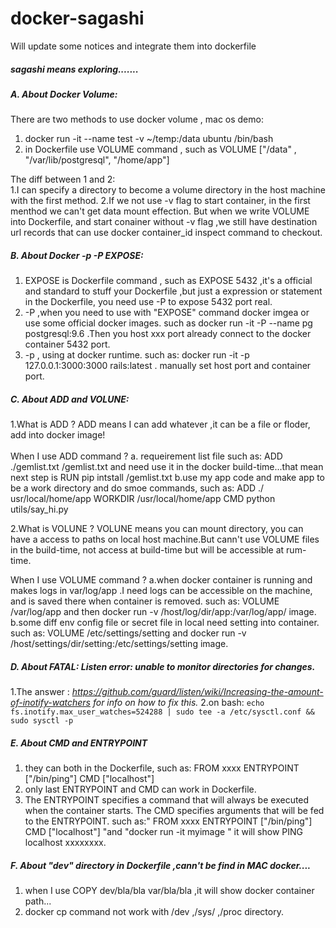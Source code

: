 # docker-sagashi
Will update some notices and integrate them into dockerfile


##### sagashi means exploring.......


##### A. About Docker Volume:
There are two methods to use docker volume ,  mac os demo:<br>
 1. docker run -it --name test -v ~/temp:/data ubuntu /bin/bash <br>
 2. in Dockerfile use VOLUME command , such as VOLUME ["/data" , "/var/lib/postgresql", "/home/app"] 

The diff between 1 and 2:<br>
 1.I can specify a directory to become a volume directory in the host machine with the first method.
 2.If we not use -v flag to start container, in the first menthod we can't get data mount effection. But when we write VOLUME into Dockerfile, and start conainer without -v flag ,we still have destination url records that can use docker container_id inspect command to checkout.

##### B. About Docker -p -P EXPOSE:
1. EXPOSE is Dockerfile command , such as EXPOSE 5432 ,it's a official and standard to stuff your Dockerfile ,but just a expression or statement in the Dockerfile, you need use -P to expose 5432 port real.
2. -P ,when you need to use with "EXPOSE" command docker imgea or use some official docker images. such as docker run -it -P --name pg postgresql:9.6  .Then you host xxx port already connect to the docker container 5432 port.
3. -p , using at docker runtime. such as: docker run -it -p 127.0.0.1:3000:3000 rails:latest . manually set host port and container port.
##### C. About ADD and VOLUNE:
1.What is ADD ? ADD means I can add whatever ,it can be a file or floder, add into docker image!<br>
<br>
When I use ADD command ? a. requeirement list file such as: ADD ./gemlist.txt /gemlist.txt  and need use it in the docker build-time...that mean next step is RUN pip intstall /gemlist.txt    b.use my app code and make app to be a work directory and do smoe commands, such as: ADD ./ usr/local/home/app  WORKDIR /usr/local/home/app  CMD python utils/say_hi.py <br>

2.What is VOLUNE ? VOLUNE means you can mount directory, you can have a access to paths on local host machine.But cann't use VOLUME files in the build-time, not access at build-time but will be accessible at rum-time.<br>

When I use VOLUME command ? a.when docker container is running and makes logs in var/log/app .I need logs can be accessible on the machine, and is saved there when container is removed. such as: VOLUME /var/log/app and then docker run -v /host/log/dir/app:/var/log/app/ image.    b.some diff env config file or secret file in local need setting into container. such as: VOLUME /etc/settings/setting  and docker run -v /host/settings/dir/setting:/etc/settings/setting image.
##### D. About FATAL: Listen error: unable to monitor directories for changes.
1.The answer : *https://github.com/guard/listen/wiki/Increasing-the-amount-of-inotify-watchers for info on how to fix this.*
2.on bash: `echo fs.inotify.max_user_watches=524288 | sudo tee -a /etc/sysctl.conf && sudo sysctl -p`

##### E. About CMD and ENTRYPOINT
1. they can both in the Dockerfile, such as: FROM xxxx  ENTRYPOINT ["/bin/ping"] CMD ["localhost"]
2. only last ENTRYPOINT and CMD can work in Dockerfile.
3. The ENTRYPOINT specifies a command that will always be executed when the container starts. The CMD specifies arguments that will be fed to the ENTRYPOINT. such as:" FROM xxxx  ENTRYPOINT ["/bin/ping"] CMD ["localhost"] "and "docker run -it myimage " it will show PING localhost xxxxxxxx.
##### F. About "dev" directory in Dockerfile ,cann't be find in MAC docker.... 
1. when I use COPY dev/bla/bla var/bla/bla ,it will show docker container path...
2. docker cp command not work with /dev ,/sys/ ,/proc directory.
